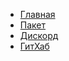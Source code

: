 <!-- _navbar.md -->

* [Главная](/)
* [Пакет](https://npmjs.com/package/aoi.js)
* [Дискорд](https://discord.gg/sxmwAQW6VX)
* [ГитХаб](https://github.com/Weredok/docs)
